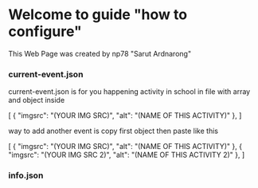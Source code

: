 Welcome to guide "how to configure"
===================================
This Web Page was created by np78 "Sarut Ardnarong"

### current-event.json ###

current-event.json is for you happening activity in school in file with array and object inside

[
    {
        "imgsrc": "(YOUR IMG SRC)",
        "alt": "(NAME OF THIS ACTIVITY)"
    },
]

way to add another event is copy first object then paste like this

[
    {
        "imgsrc": "(YOUR IMG SRC)",
        "alt": "(NAME OF THIS ACTIVITY)"
    },
    {
        "imgsrc": "(YOUR IMG SRC 2)",
        "alt": "(NAME OF THIS ACTIVITY 2)"
    },
]

### info.json ###